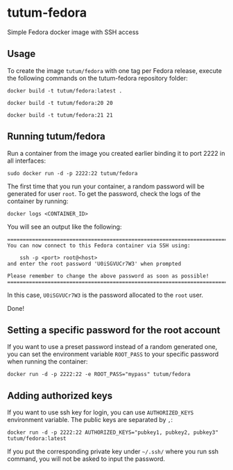 tutum-fedora
============

Simple Fedora docker image with SSH access


Usage
-----

To create the image `tutum/fedora` with one tag per Fedora release, execute the following commands on the tutum-fedora repository folder:

	docker build -t tutum/fedora:latest .

	docker build -t tutum/fedora:20 20

	docker build -t tutum/fedora:21 21


Running tutum/fedora
--------------------

Run a container from the image you created earlier binding it to port 2222 in all interfaces:

	sudo docker run -d -p 2222:22 tutum/fedora

The first time that you run your container, a random password will be generated
for user `root`. To get the password, check the logs of the container by running:

	docker logs <CONTAINER_ID>

You will see an output like the following:

	========================================================================
	You can now connect to this Fedora container via SSH using:

	    ssh -p <port> root@<host>
	and enter the root password 'U0iSGVUCr7W3' when prompted

	Please remember to change the above password as soon as possible!
	========================================================================

In this case, `U0iSGVUCr7W3` is the password allocated to the `root` user.

Done!

Setting a specific password for the root account
------------------------------------------------

If you want to use a preset password instead of a random generated one, you can
set the environment variable `ROOT_PASS` to your specific password when running the container:

	docker run -d -p 2222:22 -e ROOT_PASS="mypass" tutum/fedora


Adding authorized keys
----------------------

If you want to use ssh key for login, you can use `AUTHORIZED_KEYS` environment variable. The public keys are separated by `,`:

    docker run -d -p 2222:22 AUTHORIZED_KEYS="pubkey1, pubkey2, pubkey3" tutum/fedora:latest

If you put the corresponding private key under `~/.ssh/` where you run ssh command, you will not be asked to input the password.
